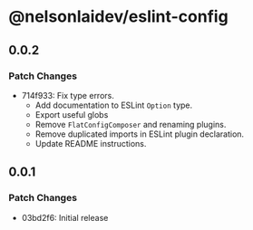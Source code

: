 # @nelsonlaidev/eslint-config

## 0.0.2

### Patch Changes

- 714f933: Fix type errors.
  - Add documentation to ESLint `Option` type.
  - Export useful globs
  - Remove `FlatConfigComposer` and renaming plugins.
  - Remove duplicated imports in ESLint plugin declaration.
  - Update README instructions.

## 0.0.1

### Patch Changes

- 03bd2f6: Initial release
